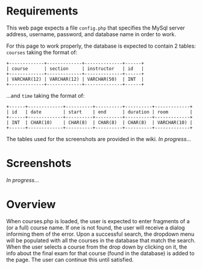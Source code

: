 # Requirements

This web page expects a file `config.php` that specifies the MySql server
address, username, password, and database name in order to work.

For this page to work properly, the database is expected to contain 2 tables:
`courses` taking the format of:

```
+-------------+-------------+--------------+------+
| course      | section     | instructor   | id   |
+-------------+-------------+--------------+------+
| VARCHAR(12) | VARCHAR(12) | VARCHAR(50)  | INT  |
+-------------+-------------+--------------+------+
```

...and `time` taking the format of:

```
+------+-------------+----------+----------+----------+-------------+
| id   | date        | start    | end      | duration | room        |
+------+-------------+----------+----------+----------+-------------+
| INT  | CHAR(10)    | CHAR(8)  | CHAR(8)  | CHAR(8)  | VARCHAR(10) |
+------+-------------+----------+----------+----------+-------------+
```

The tables used for the screenshots are provided in the wiki. *In progress...*


# Screenshots

*In progress...*


# Overview

When courses.php is loaded, the user is expected to enter fragments of a
(or a full) course name. If one is not found, the user will receive a dialog
informing them of the error. Upon a successful search, the dropdown menu
will be populated with all the courses in the database that match the search.
When the user selects a course from the drop down by clicking on it, the info
about the final exam for that course (found in the database) is added to the
page. The user can continue this until satisfied.
